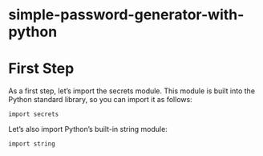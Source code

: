 # simple-password-generator-with-python



# First Step

As a first step, let’s import the secrets module. This module is built into the Python standard library, so you can import it as follows:

```
import secrets
```
Let’s also import Python’s built-in string module:
```
import string
```
